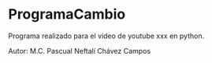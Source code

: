 # ProgramaCambio
Programa realizado para el video de youtube xxx en python.



Autor: M.C. Pascual Neftalí Chávez Campos
